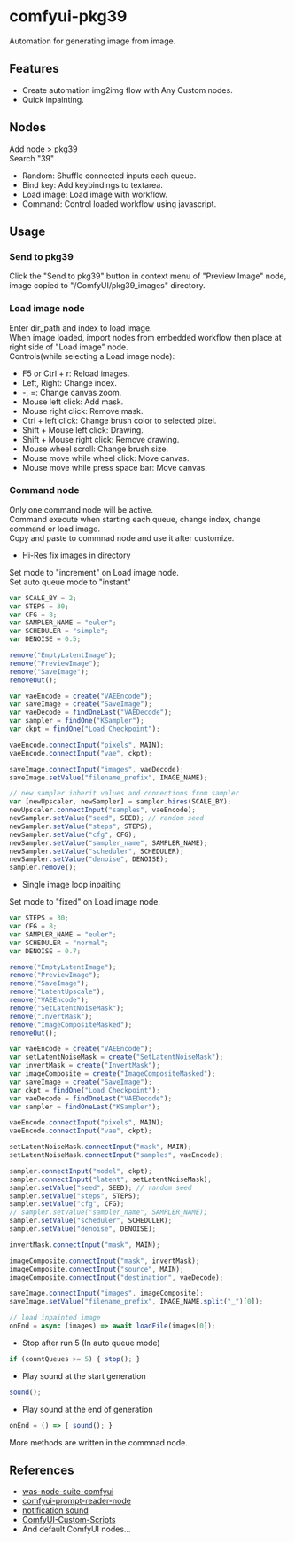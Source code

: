 # comfyui-pkg39

Automation for generating image from image.  

## Features

- Create automation img2img flow with Any Custom nodes.  
- Quick inpainting.  

## Nodes  
Add node > pkg39  
Search "39"  

- Random: Shuffle connected inputs each queue.  
- Bind key: Add keybindings to textarea.  
- Load image: Load image with workflow.
- Command: Control loaded workflow using javascript.   

## Usage

### Send to pkg39  
Click the "Send to pkg39" button in context menu of "Preview Image" node, image copied to "/ComfyUI/pkg39_images" directory.  

### Load image node  
Enter dir_path and index to load image.  
When image loaded, import nodes from embedded workflow then place at right side of "Load image" node.  
Controls\(while selecting a Load image node\):  
- F5 or Ctrl + r: Reload images.  
- Left, Right: Change index.  
- -, =: Change canvas zoom.  
- Mouse left click: Add mask.  
- Mouse right click: Remove mask.  
- Ctrl + left click: Change brush color to selected pixel.  
- Shift + Mouse left click: Drawing.  
- Shift + Mouse right click: Remove drawing.  
- Mouse wheel scroll: Change brush size.  
- Mouse move while wheel click: Move canvas.  
- Mouse move while press space bar: Move canvas.  

### Command node  
Only one command node will be active.  
Command execute when starting each queue, change index, change command or load image.  
Copy and paste to commnad node and use it after customize.  

- Hi-Res fix images in directory  

Set mode to "increment" on Load image node.  
Set auto queue mode to "instant"  

```js
var SCALE_BY = 2;
var STEPS = 30;
var CFG = 8;
var SAMPLER_NAME = "euler";
var SCHEDULER = "simple";
var DENOISE = 0.5;

remove("EmptyLatentImage");
remove("PreviewImage");
remove("SaveImage");
removeOut();

var vaeEncode = create("VAEEncode");
var saveImage = create("SaveImage");
var vaeDecode = findOneLast("VAEDecode");
var sampler = findOne("KSampler");
var ckpt = findOne("Load Checkpoint");

vaeEncode.connectInput("pixels", MAIN);
vaeEncode.connectInput("vae", ckpt);

saveImage.connectInput("images", vaeDecode);
saveImage.setValue("filename_prefix", IMAGE_NAME);

// new sampler inherit values and connections from sampler
var [newUpscaler, newSampler] = sampler.hires(SCALE_BY);
newUpscaler.connectInput("samples", vaeEncode);
newSampler.setValue("seed", SEED); // random seed
newSampler.setValue("steps", STEPS);
newSampler.setValue("cfg", CFG);
newSampler.setValue("sampler_name", SAMPLER_NAME);
newSampler.setValue("scheduler", SCHEDULER);
newSampler.setValue("denoise", DENOISE);
sampler.remove();
```

- Single image loop inpaiting  

Set mode to "fixed" on Load image node.  

```js
var STEPS = 30;
var CFG = 8;
var SAMPLER_NAME = "euler";
var SCHEDULER = "normal";
var DENOISE = 0.7;

remove("EmptyLatentImage");
remove("PreviewImage");
remove("SaveImage");
remove("LatentUpscale");
remove("VAEEncode");
remove("SetLatentNoiseMask");
remove("InvertMask");
remove("ImageCompositeMasked");
removeOut();

var vaeEncode = create("VAEEncode");
var setLatentNoiseMask = create("SetLatentNoiseMask");
var invertMask = create("InvertMask");
var imageComposite = create("ImageCompositeMasked");
var saveImage = create("SaveImage");
var ckpt = findOne("Load Checkpoint");
var vaeDecode = findOneLast("VAEDecode");
var sampler = findOneLast("KSampler");

vaeEncode.connectInput("pixels", MAIN);
vaeEncode.connectInput("vae", ckpt);

setLatentNoiseMask.connectInput("mask", MAIN);
setLatentNoiseMask.connectInput("samples", vaeEncode);

sampler.connectInput("model", ckpt);
sampler.connectInput("latent", setLatentNoiseMask);
sampler.setValue("seed", SEED); // random seed
sampler.setValue("steps", STEPS);
sampler.setValue("cfg", CFG);
// sampler.setValue("sampler_name", SAMPLER_NAME);
sampler.setValue("scheduler", SCHEDULER);
sampler.setValue("denoise", DENOISE);

invertMask.connectInput("mask", MAIN);

imageComposite.connectInput("mask", invertMask);
imageComposite.connectInput("source", MAIN);
imageComposite.connectInput("destination", vaeDecode);

saveImage.connectInput("images", imageComposite);
saveImage.setValue("filename_prefix", IMAGE_NAME.split("_")[0]);

// load inpainted image
onEnd = async (images) => await loadFile(images[0]);
```

- Stop after run 5 (In auto queue mode)  
```js
if (countQueues >= 5) { stop(); }
```

- Play sound at the start generation
```js
sound();
```

- Play sound at the end of generation
```js
onEnd = () => { sound(); }
```


More methods are written in the commnad node.  


## References

- [was-node-suite-comfyui](https://github.com/WASasquatch/was-node-suite-comfyui)
- [comfyui-prompt-reader-node](https://github.com/receyuki/comfyui-prompt-reader-node)
- [notification sound](https://pixabay.com/sound-effects/duck-quack-112941/)
- [ComfyUI-Custom-Scripts](https://github.com/pythongosssss/ComfyUI-Custom-Scripts)
- And default ComfyUI nodes...